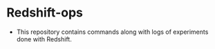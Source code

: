 # Redshift-ops

* This repository contains commands along with logs of experiments done with Redshift.
